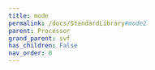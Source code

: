```yaml
---
title: mode
permalink: /docs/StandardLibrary#mode2
parent: Processor
grand_parent: svf
has_children: False
nav_order: 0
---
```

